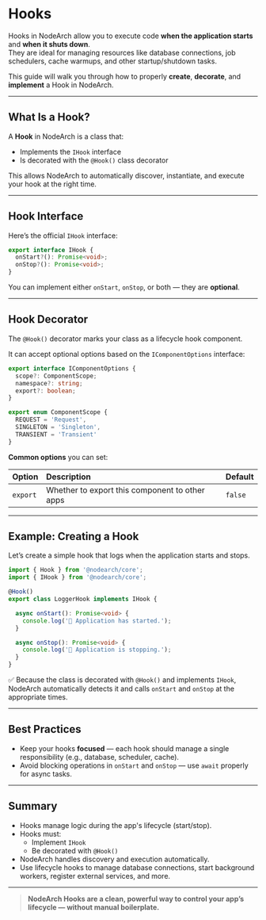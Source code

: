 # Hooks

Hooks in NodeArch allow you to execute code **when the application starts** and **when it shuts down**.  
They are ideal for managing resources like database connections, job schedulers, cache warmups, and other startup/shutdown tasks.

This guide will walk you through how to properly **create**, **decorate**, and **implement** a Hook in NodeArch.

---

## What Is a Hook?

A **Hook** in NodeArch is a class that:

- Implements the `IHook` interface
- Is decorated with the `@Hook()` class decorator

This allows NodeArch to automatically discover, instantiate, and execute your hook at the right time.

---

## Hook Interface

Here’s the official `IHook` interface:

```ts
export interface IHook {
  onStart?(): Promise<void>;
  onStop?(): Promise<void>;
}
```

You can implement either `onStart`, `onStop`, or both — they are **optional**.

---

## Hook Decorator

The `@Hook()` decorator marks your class as a lifecycle hook component.

It can accept optional options based on the `IComponentOptions` interface:

```ts
export interface IComponentOptions {
  scope?: ComponentScope;
  namespace?: string;
  export?: boolean;
}

export enum ComponentScope {
  REQUEST = 'Request',
  SINGLETON = 'Singleton',
  TRANSIENT = 'Transient'
}
```

**Common options** you can set:

| Option | Description | Default |
|:------|:------------|:--------|
| `export` | Whether to export this component to other apps | `false` |

---

## Example: Creating a Hook

Let’s create a simple hook that logs when the application starts and stops.

```ts
import { Hook } from '@nodearch/core';
import { IHook } from '@nodearch/core';

@Hook()
export class LoggerHook implements IHook {

  async onStart(): Promise<void> {
    console.log('🚀 Application has started.');
  }

  async onStop(): Promise<void> {
    console.log('🛑 Application is stopping.');
  }
}
```

✅ Because the class is decorated with `@Hook()` and implements `IHook`, NodeArch automatically detects it and calls `onStart` and `onStop` at the appropriate times.

---

## Best Practices

- Keep your hooks **focused** — each hook should manage a single responsibility (e.g., database, scheduler, cache).
- Avoid blocking operations in `onStart` and `onStop` — use `await` properly for async tasks.

---

## Summary

- Hooks manage logic during the app's lifecycle (start/stop).
- Hooks must:
  - Implement `IHook`
  - Be decorated with `@Hook()`
- NodeArch handles discovery and execution automatically.
- Use lifecycle hooks to manage database connections, start background workers, register external services, and more.

---

> **NodeArch Hooks are a clean, powerful way to control your app’s lifecycle — without manual boilerplate.**
